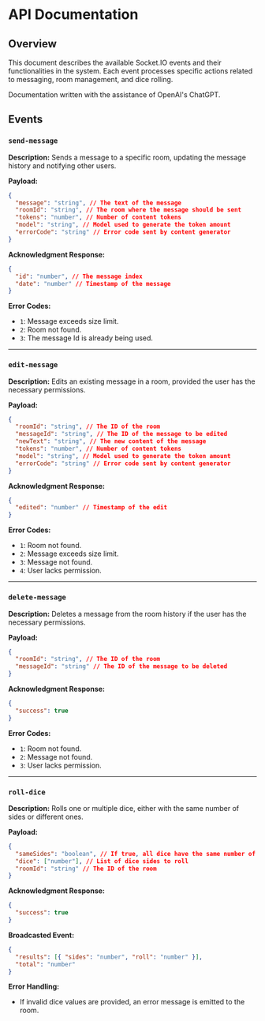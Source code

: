 # API Documentation

## Overview

This document describes the available Socket.IO events and their functionalities in the system. Each event processes specific actions related to messaging, room management, and dice rolling.

Documentation written with the assistance of OpenAI's ChatGPT.

## Events

### `send-message`

**Description:**
Sends a message to a specific room, updating the message history and notifying other users.

**Payload:**

```json
{
  "message": "string", // The text of the message
  "roomId": "string", // The room where the message should be sent
  "tokens": "number", // Number of content tokens
  "model": "string", // Model used to generate the token amount
  "errorCode": "string" // Error code sent by content generator
}
```

**Acknowledgment Response:**

```json
{
  "id": "number", // The message index
  "date": "number" // Timestamp of the message
}
```

**Error Codes:**

- `1`: Message exceeds size limit.
- `2`: Room not found.
- `3`: The message Id is already being used.

---

### `edit-message`

**Description:**
Edits an existing message in a room, provided the user has the necessary permissions.

**Payload:**

```json
{
  "roomId": "string", // The ID of the room
  "messageId": "string", // The ID of the message to be edited
  "newText": "string", // The new content of the message
  "tokens": "number", // Number of content tokens
  "model": "string", // Model used to generate the token amount
  "errorCode": "string" // Error code sent by content generator
}
```

**Acknowledgment Response:**

```json
{
  "edited": "number" // Timestamp of the edit
}
```

**Error Codes:**

- `1`: Room not found.
- `2`: Message exceeds size limit.
- `3`: Message not found.
- `4`: User lacks permission.

---

### `delete-message`

**Description:**
Deletes a message from the room history if the user has the necessary permissions.

**Payload:**

```json
{
  "roomId": "string", // The ID of the room
  "messageId": "string" // The ID of the message to be deleted
}
```

**Acknowledgment Response:**

```json
{
  "success": true
}
```

**Error Codes:**

- `1`: Room not found.
- `2`: Message not found.
- `3`: User lacks permission.

---

### `roll-dice`

**Description:**
Rolls one or multiple dice, either with the same number of sides or different ones.

**Payload:**

```json
{
  "sameSides": "boolean", // If true, all dice have the same number of sides
  "dice": ["number"], // List of dice sides to roll
  "roomId": "string" // The ID of the room
}
```

**Acknowledgment Response:**

```json
{
  "success": true
}
```

**Broadcasted Event:**

```json
{
  "results": [{ "sides": "number", "roll": "number" }],
  "total": "number"
}
```

**Error Handling:**

- If invalid dice values are provided, an error message is emitted to the room.
